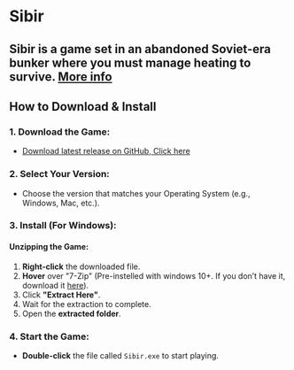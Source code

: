 # Sibir

**Sibir** is a game set in an abandoned Soviet-era bunker where you must manage heating to survive.
[More info](https://github.com/BlenderEngineer/Sibir/blob/main/Sibir%20Game%20Design%20Document.pdf)
---

## How to Download & Install

### 1. Download the Game:
- [Download latest release on GitHub, Click here](https://github.com/BlenderEngineer/Sibir/releases)

### 2. Select Your Version:
- Choose the version that matches your Operating System (e.g., Windows, Mac, etc.).

### 3. Install (For Windows):
#### Unzipping the Game:
1. **Right-click** the downloaded file.
2. **Hover** over "7-Zip" (Pre-instelled with windows 10+. If you don’t have it, download it [here](https://www.7-zip.org/)).
3. Click **"Extract Here"**.
4. Wait for the extraction to complete.
5. Open the **extracted folder**.

### 4. Start the Game:
- **Double-click** the file called `Sibir.exe` to start playing.
